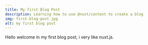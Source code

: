```yaml
---
title: My first Blog Post
description: Learning how to use @nuxt/content to create a blog
img: first-blog-post.jpg
alt: my first blog post
---
```


Hello welcome in my first blog post, i very like nuxt.js.